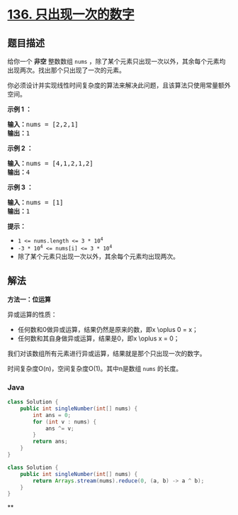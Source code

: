 # [136. 只出现一次的数字](https://leetcode.cn/problems/single-number)

## 题目描述

<p>给你一个 <strong>非空</strong> 整数数组 <code>nums</code> ，除了某个元素只出现一次以外，其余每个元素均出现两次。找出那个只出现了一次的元素。</p>

<p>你必须设计并实现线性时间复杂度的算法来解决此问题，且该算法只使用常量额外空间。</p>

<div class="original__bRMd">
<div>

<p><strong class="example">示例 1 ：</strong></p>

<pre>
<strong>输入：</strong>nums = [2,2,1]
<strong>输出：</strong>1
</pre>

<p><strong class="example">示例 2 ：</strong></p>

<pre>
<strong>输入：</strong>nums = [4,1,2,1,2]
<strong>输出：</strong>4
</pre>

<p><strong class="example">示例 3 ：</strong></p>

<pre>
<strong>输入：</strong>nums = [1]
<strong>输出：</strong>1
</pre>

<p><strong>提示：</strong></p>

<ul>
	<li><code>1 &lt;= nums.length &lt;= 3 * 10<sup>4</sup></code></li>
	<li><code>-3 * 10<sup>4</sup> &lt;= nums[i] &lt;= 3 * 10<sup>4</sup></code></li>
	<li>除了某个元素只出现一次以外，其余每个元素均出现两次。</li>
</ul>
</div>
</div>

## 解法

**方法一：位运算**

异或运算的性质：

-   任何数和0做异或运算，结果仍然是原来的数，即x \oplus 0 = x；
-   任何数和其自身做异或运算，结果是0，即x \oplus x = 0；

我们对该数组所有元素进行异或运算，结果就是那个只出现一次的数字。

时间复杂度O(n)，空间复杂度O(1)。其中n是数组 `nums` 的长度。

### **Java**

```java
class Solution {
    public int singleNumber(int[] nums) {
        int ans = 0;
        for (int v : nums) {
            ans ^= v;
        }
        return ans;
    }
}
```

```java
class Solution {
    public int singleNumber(int[] nums) {
        return Arrays.stream(nums).reduce(0, (a, b) -> a ^ b);
    }
}
```

**
